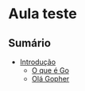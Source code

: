# Aula teste

## Sumário

- [Introdução](./INTRODUCAO.md)
  - [O que é Go](./INTRODUCAO.md#o-que-é-go-golang)
  - [Olá Gopher](./INTRODUCAO.md#olá-gopher)
